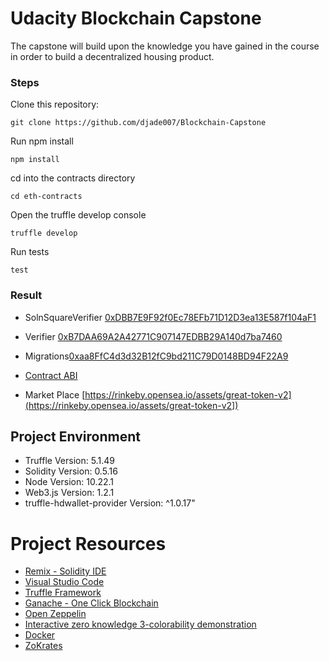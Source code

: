 # Udacity Blockchain Capstone

The capstone will build upon the knowledge you have gained in the course in order to build a decentralized housing product. 


### Steps
Clone this repository:

```
git clone https://github.com/djade007/Blockchain-Capstone
```

Run npm install
```
npm install
```

cd into the contracts directory
```
cd eth-contracts
```

Open the truffle develop console
```
truffle develop
```

Run tests
```
test
```

### Result
- SolnSquareVerifier [0xDBB7E9F92f0Ec78EFb71D12D3ea13E587f104aF1](https://rinkeby.etherscan.io/address/0xDBB7E9F92f0Ec78EFb71D12D3ea13E587f104aF1])
- Verifier [0xB7DAA69A2A42771C907147EDBB29A140d7ba7460](https://rinkeby.etherscan.io/address/0xB7DAA69A2A42771C907147EDBB29A140d7ba7460])
- Migrations[0xaa8FfC4d3d32B12fC9bd211C79D0148BD94F22A9](https://rinkeby.etherscan.io/address/0xaa8FfC4d3d32B12fC9bd211C79D0148BD94F22A9])

- [Contract ABI](https://github.com/djade007/Blockchain-Capstone/blob/master/contract-abi.json])
- Market Place [https://rinkeby.opensea.io/assets/great-token-v2](https://rinkeby.opensea.io/assets/great-token-v2])

## Project Environment

- Truffle Version: 5.1.49
- Solidity Version: 0.5.16
- Node Version: 10.22.1
- Web3.js Version: 1.2.1
- truffle-hdwallet-provider Version: ^1.0.17"

# Project Resources

* [Remix - Solidity IDE](https://remix.ethereum.org/)
* [Visual Studio Code](https://code.visualstudio.com/)
* [Truffle Framework](https://truffleframework.com/)
* [Ganache - One Click Blockchain](https://truffleframework.com/ganache)
* [Open Zeppelin ](https://openzeppelin.org/)
* [Interactive zero knowledge 3-colorability demonstration](http://web.mit.edu/~ezyang/Public/graph/svg.html)
* [Docker](https://docs.docker.com/install/)
* [ZoKrates](https://github.com/Zokrates/ZoKrates)
